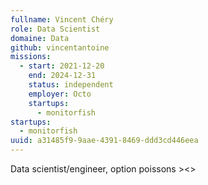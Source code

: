 ```yaml
---
fullname: Vincent Chéry
role: Data Scientist
domaine: Data
github: vincentantoine
missions:
  - start: 2021-12-20
    end: 2024-12-31
    status: independent
    employer: Octo
    startups:
      - monitorfish
startups:
  - monitorfish
uuid: a31485f9-9aae-4391-8469-ddd3cd446eea
---
```

Data scientist/engineer, option poissons ><>